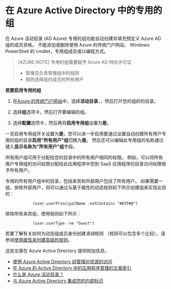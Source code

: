 <properties
    pageTitle="专门在 Azure Active Directory 组 |Microsoft Azure"
    description="在 Azure Active Directory 和如何创建它们的工作方式专用组的概览。"
    services="active-directory"
    documentationCenter=""
    authors="curtand"
    manager="femila"
    editor=""
    />

<tags
    ms.service="active-directory"
    ms.workload="identity"
    ms.tgt_pltfrm="na"
    ms.devlang="na"
    ms.topic="article"
    ms.date="08/10/2016"
    ms.author="curtand"/>

# <a name="dedicated-groups-in-azure-active-directory"></a>在 Azure Active Directory 中的专用的组

在 Azure 活动目录 (AD Azure) 专用的组功能自动创建并填充预定义 Azure AD 组的成员资格。 不能添加或删除使用 Azure 的传统门户网站、 Windows PowerShell 的 cmdlet，专用组成员或以编程方式。

>[AZURE.NOTE] 专用的组需要赋予 Azure AD 特优许可证
>- 管理员负责管理组中的规则
>- 规则选择组的成员的所有用户

**若要启用专用的组**

1. 在[Azure 的传统门户网站](https://manage.windowsazure.com)中，选择**活动目录**，，然后打开您的组织的目录。

2. 选择**组**选项卡，然后打开要编辑的组。

3. 选择**配置**选项卡，然后再将**启用专用组**设置为**是**。

一旦启用专用组开关设置为**是**，您可以进一步启用要通过设置自动创建所有用户专用的组的目录**启用"所有用户"组**切换为**是**。 然后还可以编辑此专用组的名称通过键入**显示名称为"所有用户"组**字段。

所有用户组可用于分配给您的目录中的所有用户相同的权限。 例如，可以将所有用户专用组的访问权限分配给此应用程序中您到 SaaS 应用程序的目录访问权限授予所有用户。

专用的所有用户组中的目录，包括来宾和外部用户包括了所有用户。 如果需要一组，排除外部用户，则可以通过与基于属性的动态规则如下所示创建组来实现此目的︰

                (user.userPrincipalName -notContains "#EXT#@")

排除所有来宾组，使用规则如下所示︰

                (user.userType -ne "Guest")

若要了解有关如何为动态组成员身份创建*高级*规则 （规则可以包含多个比较），请参阅[使用属性来创建高级的规则](active-directory-accessmanagement-groups-with-advanced-rules.md)。


这些文章在 Azure Active Directory 提供附加信息。

* [使用 Azure Active Directory 组管理对资源的访问](active-directory-manage-groups.md)
* [在 Azure 的 Active Directory 中的应用程序管理的文章索引](active-directory-apps-index.md)
* [什么是 Azure 活动目录？](active-directory-whatis.md)
* [与 Azure Active Directory 集成您的内部标识](active-directory-aadconnect.md)
